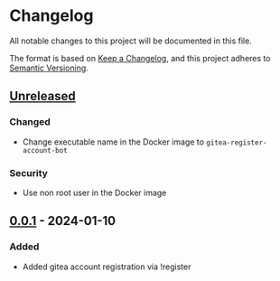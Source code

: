 # Changelog

All notable changes to this project will be documented in this file.

The format is based on [Keep a Changelog],
and this project adheres to [Semantic Versioning].

## [Unreleased]

### Changed

- Change executable name in the Docker image to `gitea-register-account-bot`

### Security

- Use non root user in the Docker image

## [0.0.1] - 2024-01-10

### Added

- Added gitea account registration via !register

<!-- Links -->
[keep a changelog]: https://keepachangelog.com/en/1.0.0/
[semantic versioning]: https://semver.org/spec/v2.0.0.html

<!-- Versions -->
[unreleased]: https://git.beisel.it/beisel.org/gitea-register-account-bot/compare/v0.0.1...HEAD
[0.0.1]: https://git.beisel.it/beisel.org/gitea-register-account-bot/releases/tag/v0.0.1
